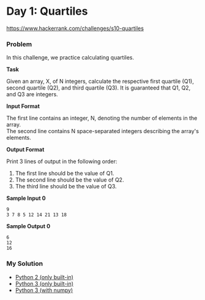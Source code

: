 # Day 1: Quartiles

https://www.hackerrank.com/challenges/s10-quartiles

### Problem

In this challenge, we practice calculating quartiles. 

**Task**

Given an array, X, of N integers, calculate the respective first quartile (Q1), second quartile (Q2), and third quartile (Q3). It is guaranteed that Q1, Q2, and Q3 are integers.

**Input Format**

The first line contains an integer, N, denoting the number of elements in the array.   
The second line contains N space-separated integers describing the array's elements.  

**Output Format**

Print 3 lines of output in the following order:  

1. The first line should be the value of Q1.  
2. The second line should be the value of Q2.  
3. The third line should be the value of Q3.

**Sample Input 0**

```
9
3 7 8 5 12 14 21 13 18
```

**Sample Output 0**

```
6
12
16
```

### My Solution

- [Python 2 (only built-in)](python2.py)
- [Python 3 (only built-in)](python3.py)
- [Python 3 (with numpy)](python3-numpy.py)